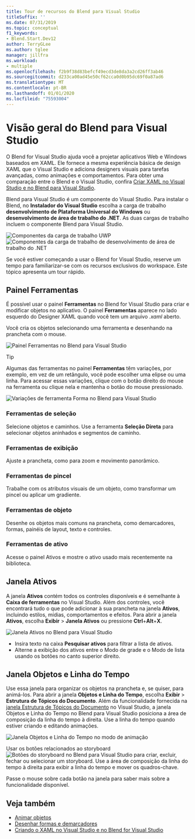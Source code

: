 ```yaml
---
title: Tour de recursos do Blend para Visual Studio
titleSuffix: ''
ms.date: 07/31/2019
ms.topic: conceptual
f1_keywords:
- Blend.Start.Dev12
author: TerryGLee
ms.author: tglee
manager: jillfra
ms.workload:
- multiple
ms.openlocfilehash: f2b9f38d83befcf49ecd3de8da3a2cd26ff3ab46
ms.sourcegitcommit: d233ca00ad45e50cf62cca0d0b95dc69f0a87ad6
ms.translationtype: MT
ms.contentlocale: pt-BR
ms.lasthandoff: 01/01/2020
ms.locfileid: "75593004"
---
```

# <a name="blend-for-visual-studio-overview"></a>Visão geral do Blend para Visual Studio

O Blend for Visual Studio ajuda você a projetar aplicativos Web e Windows baseados em XAML. Ele fornece a mesma experiência básica de design XAML que o Visual Studio e adiciona designers visuais para tarefas avançadas, como animações e comportamentos. Para obter uma comparação entre o Blend e o Visual Studio, confira [Criar XAML no Visual Studio e no Blend para Visual Studio](../xaml-tools/designing-xaml-in-visual-studio.md).

Blend para Visual Studio é um componente do Visual Studio. Para instalar o Blend, no **Instalador do Visual Studio** escolha a carga de trabalho **desenvolvimento de Plataforma Universal do Windows** ou **desenvolvimento de área de trabalho do .NET**. As duas cargas de trabalho incluem o componente Blend para Visual Studio.

![Componentes da carga de trabalho UWP](media/installer-uwp.png)&nbsp;&nbsp;&nbsp;&nbsp;![Componentes da carga de trabalho de desenvolvimento de área de trabalho do .NET](media/installer-dotnet-desktop.png)

Se você estiver começando a usar o Blend for Visual Studio, reserve um tempo para familiarizar-se com os recursos exclusivos do workspace. Este tópico apresenta um tour rápido.

## <a name="tools-panel"></a>Painel Ferramentas

É possível usar o painel **Ferramentas** no Blend for Visual Studio para criar e modificar objetos no aplicativo. O painel **Ferramentas** aparece no lado esquerdo do Designer XAML quando você tem um arquivo *.xaml* aberto.

Você cria os objetos selecionando uma ferramenta e desenhando na prancheta com o mouse.

![Painel Ferramentas no Blend para Visual Studio](media/blend-tools-panel.png)

> [!TIP]
> Algumas das ferramentas no painel **Ferramentas** têm variações, por exemplo, em vez de um retângulo, você pode escolher uma elipse ou uma linha. Para acessar essas variações, clique com o botão direito do mouse na ferramenta ou clique nela e mantenha o botão do mouse pressionado.
>
> ![Variações de ferramenta Forma no Blend para Visual Studio](media/blend-rectangle-tool-variations.png)

### <a name="selection-tools"></a>Ferramentas de seleção

Selecione objetos e caminhos. Use a ferramenta **Seleção Direta** para selecionar objetos aninhados e segmentos de caminho.

### <a name="view-tools"></a>Ferramentas de exibição

Ajuste a prancheta, como para zoom e movimento panorâmico.

### <a name="brush-tools"></a>Ferramentas de pincel

Trabalhe com os atributos visuais de um objeto, como transformar um pincel ou aplicar um gradiente.

### <a name="object-tools"></a>Ferramentas de objeto

Desenhe os objetos mais comuns na prancheta, como demarcadores, formas, painéis de layout, texto e controles.

### <a name="asset-tools"></a>Ferramentas de ativo

Acesse o painel Ativos e mostre o ativo usado mais recentemente na biblioteca.

## <a name="assets-window"></a>Janela Ativos

A janela **Ativos** contém todos os controles disponíveis e é semelhante à **Caixa de ferramentas** no Visual Studio. Além dos controles, você encontrará tudo o que pode adicionar à sua prancheta na janela **Ativos**, incluindo estilos, mídias, comportamentos e efeitos. Para abrir a janela **Ativos**, escolha **Exibir** > **Janela Ativos** ou pressione **Ctrl**+**Alt**+**X**.

![Janela Ativos no Blend para Visual Studio](media/blend-assets-window.png)

- Insira texto na caixa **Pesquisar ativos** para filtrar a lista de ativos.
- Alterne a exibição dos ativos entre o Modo de grade e o Modo de lista usando os botões no canto superior direito.

## <a name="objects-and-timeline-window"></a>Janela Objetos e Linha do Tempo

Use essa janela para organizar os objetos na prancheta e, se quiser, para animá-los. Para abrir a janela **Objetos e Linha do Tempo**, escolha **Exibir** > **Estrutura de Tópicos do Documento**. Além da funcionalidade fornecida na [janela Estrutura de Tópicos do Documento](creating-a-ui-by-using-xaml-designer-in-visual-studio.md#document-outline-window) no Visual Studio, a janela Objetos e Linha do Tempo no Blend para Visual Studio posiciona a área de composição da linha do tempo à direita. Use a linha do tempo quando estiver criando e editando animações.

![Janela Objetos e Linha do Tempo no modo de animação](media/storyboard-timeline.png)

Usar os botões relacionados ao storyboard ![Botões do storyboard no Blend para Visual Studio](media/storyboard-buttons.png) para criar, excluir, fechar ou selecionar um storyboard. Use a área de composição da linha do tempo à direita para exibir a linha do tempo e mover os quadros-chave.

Passe o mouse sobre cada botão na janela para saber mais sobre a funcionalidade disponível.

## <a name="see-also"></a>Veja também

- [Animar objetos](../xaml-tools/animate-objects-in-xaml-designer.md)
- [Desenhar formas e demarcadores](../xaml-tools/draw-shapes-and-paths.md)
- [Criando o XAML no Visual Studio e no Blend for Visual Studio](../xaml-tools/designing-xaml-in-visual-studio.md)

